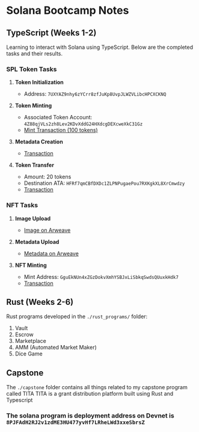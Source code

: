 # Solana Bootcamp Notes

## TypeScript (Weeks 1-2)
Learning to interact with Solana using TypeScript. Below are the completed tasks and their results.

### SPL Token Tasks
1. **Token Initialization**
    - Address: `7UXYAZ9nhy6zYCrr8zfJuKp8UvpJLWZVLibcHPCXCKNQ`

2. **Token Minting**
    - Associated Token Account: `4Z88qjVLs2zh8Lev2KDvXddG24HXdcgDEXcweXkC31Gz`
    - [Mint Transaction (100 tokens)](https://explorer.solana.com/tx/4CLrvxv5dUJttW9e4e6JFs63KvEjkpWjTYfJt4G3isyB1S2By7DjR9YKe99reVJHWEtsLgfsGKijXGmZUdLneBH6)

3. **Metadata Creation**
    - [Transaction](https://explorer.solana.com/tx/33A5sGWanNugyHT97TLtbJHwjAMTCH6z6rQWfxFq4fMRhVUWrYwCCchLqh5fFipFGfbji2yURWarnZ21HUD6WbYd)

4. **Token Transfer**
    - Amount: 20 tokens
    - Destination ATA: `HFRf7qmCBfDXDc1ZLPNPugaePou7RXKgkXL8XrCmwdzy`
    - [Transaction](https://explorer.solana.com/tx/MQdfBFxiKdqqmsn1XwDkLx21wzrvRUZmsJbvFXSdXARB6mDjPq1azhh7PJtRF2wdufwsMKGHVobJbMeqmFaF5eR)

### NFT Tasks
1. **Image Upload**
    - [Image on Arweave](https://arweave.net/CYb5wfHqEDwWJCUUfHcb8ZPczyW3JuydoiMFUrmdZ92j)

2. **Metadata Upload**
    - [Metadata on Arweave](https://arweave.net/5snZx1CAnSZUnLFCGK4a6P6jZb38i1rAb9zoyvQWw2vG)

3. **NFT Minting**
    - Mint Address: `GguEkNUn4xZGzDokvXmhYSBJxLiSbkqSwdsQUuxkHdk7`
    - [Transaction](https://explorer.solana.com/tx/42XR4cYWmCR8jhd5DFKJnT68AkCf6axNB7wxxgTe7gKD55QUjxzZyreZm48dwg4gEozufeq615vtJ8zohXA8MrGB?cluster=devnet)

## Rust (Weeks 2-6)
Rust programs developed in the `./rust_programs/` folder:
1. Vault
2. Escrow
3. Marketplace
4. AMM (Automated Market Maker)
5. Dice Game


## Capstone
The `./capstone` folder contains all things related to my capstone program called TITA
TITA is a grant distribution platform built using Rust and Typescript

### The solana program is deployment address on Devnet is `8PJFAdH2RJ2v1zdME3HU477yvHf7LRheLWd3xxeSbrsZ`